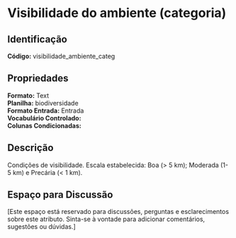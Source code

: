 # Visibilidade do ambiente (categoria)

## Identificação
**Código:** visibilidade_ambiente_categ

## Propriedades
**Formato:** Text  
**Planilha:** biodiversidade  
**Formato Entrada:** Entrada  
**Vocabulário Controlado:**   
**Colunas Condicionadas:**   

## Descrição
Condições de visibilidade. Escala estabelecida: Boa (> 5 km); Moderada (1-5 km) e Precária (< 1 km).

## Espaço para Discussão
[Este espaço está reservado para discussões, perguntas e esclarecimentos sobre este atributo. Sinta-se à vontade para adicionar comentários, sugestões ou dúvidas.]
